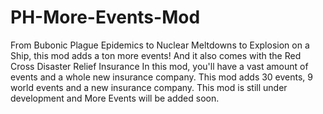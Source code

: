 # PH-More-Events-Mod
From Bubonic Plague Epidemics to Nuclear Meltdowns to Explosion on a Ship, this mod adds a ton more events! And it also comes with the Red Cross Disaster Relief Insurance  In this mod, you'll have a vast amount of events and a whole new insurance company. This mod adds 30 events, 9 world events and a new insurance company. This mod is still under development and More Events will be added soon.
